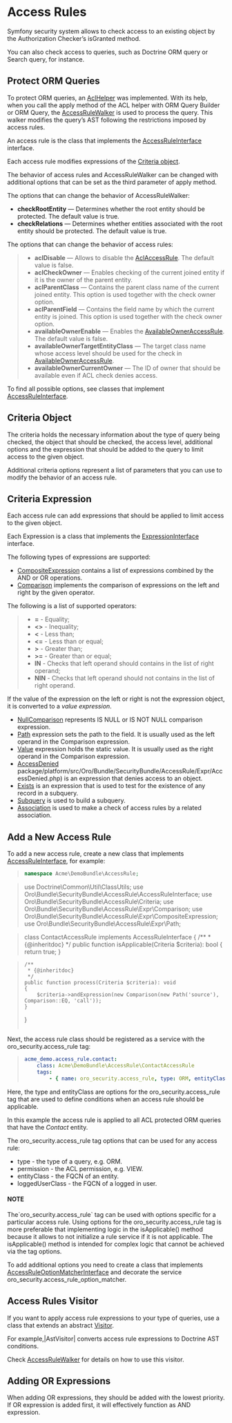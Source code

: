 <a id="backend-security-bundle-access-rules"></a>

# Access Rules

Symfony security system allows to check access to an existing object by the Authorization Checker’s isGranted method.

You can also check access to queries, such as Doctrine ORM query or Search query, for instance.

## Protect ORM Queries

To protect ORM queries, an <a href="https://github.com/oroinc/platform/tree/4.2/src/Oro/Bundle/SecurityBundle/ORM/Walker/AclHelper.php" target="_blank">AclHelper</a> was implemented. With its help, when you call the apply method of the ACL helper with ORM Query Builder or ORM Query, the <a href="https://github.com/oroinc/platform/tree/4.2/src/Oro/Bundle/SecurityBundle/ORM/Walker/AccessRuleWalker.php" target="_blank">AccessRuleWalker</a> is used
to process the query. This walker modifies the query’s AST following the restrictions imposed by access rules.

An access rule is the class that implements the <a href="https://github.com/oroinc/platform/tree/4.2/src/Oro/Bundle/SecurityBundle/AccessRule/AccessRuleInterface.php" target="_blank">AccessRuleInterface</a> interface.

Each access rule modifies expressions of the <a href="https://github.com/oroinc/platform/tree/4.2/src/Oro/Bundle/SecurityBundle/AccessRule/Criteria.php" target="_blank">Criteria object</a>.

The behavior of access rules and AccessRuleWalker can be changed with additional options that can be set as the third parameter of apply method.

The options that can change the behavior of AccessRuleWalker:

- **checkRootEntity** — Determines whether the root entity should be protected. The default value is true.
- **checkRelations** — Determines whether entities associated with the root entity should be protected. The default value is true.

The options that can change the behavior of access rules:

> - **aclDisable** — Allows to disable the <a href="https://github.com/oroinc/platform/tree/4.2/src/Oro/Bundle/SecurityBundle/AccessRule/AclAccessRule.php" target="_blank">AclAccessRule</a>. The default value is false.
> - **aclCheckOwner** — Enables checking of the current joined entity if it is the owner of the parent entity.
> - **aclParentClass** — Contains the parent class name of the current joined entity. This option is used together with the check owner option.
> - **aclParentField** — Contains the field name by which the current entity is joined. This option is used together with the check owner option.
> - **availableOwnerEnable** — Enables the <a href="https://github.com/oroinc/platform/tree/4.2/src/Oro/Bundle/SecurityBundle/AccessRule/AvailableOwnerAccessRule.php" target="_blank">AvailableOwnerAccessRule</a>. The default value is false.
> - **availableOwnerTargetEntityClass**  — The target class name whose access level should be used for the check in <a href="https://github.com/oroinc/platform/tree/4.2/src/Oro/Bundle/SecurityBundle/AccessRule/AvailableOwnerAccessRule.php" target="_blank">AvailableOwnerAccessRule</a>.
> - **availableOwnerCurrentOwner** — The ID of owner that should be available even if ACL check denies access.

To find all possible options, see classes that implement <a href="https://github.com/oroinc/platform/tree/4.2/src/Oro/Bundle/SecurityBundle/AccessRule/AccessRuleInterface.php" target="_blank">AccessRuleInterface</a>.

## Criteria Object

The criteria holds the necessary information about the type of query being checked, the object that should be checked,
the access level, additional options and the expression that should be added to the query to limit access to the given object.

Additional criteria options represent a list of parameters that you can use to modify the behavior of an access rule.

## Criteria Expression

Each access rule can add expressions that should be applied to limit access to the given object.

Each Expression is a class that implements the <a href="https://github.com/oroinc/platform/tree/4.2/src/Oro/Bundle/SecurityBundle/AccessRule/Expr/ExpressionInterface.php" target="_blank">ExpressionInterface</a> interface.

The following types of expressions are supported:

* <a href="https://github.com/oroinc/platform/tree/4.2/src/Oro/Bundle/SecurityBundle/AccessRule/Expr/CompositeExpression.php" target="_blank">CompositeExpression</a> contains a list of expressions combined by the AND or OR operations.
* <a href="https://github.com/oroinc/platform/tree/4.2/src/Oro/Bundle/SecurityBundle/AccessRule/Expr/Comparison.php" target="_blank">Comparison</a> implements the comparison of expressions on the left and right by the given operator.

The following is a list of supported operators:

> - **=** - Equality;
> - **<>** - Inequality;
> - **<** - Less than;
> - **<=** - Less than or equal;
> - **>** - Greater than;
> - **>=** - Greater than or equal;
> - **IN** - Checks that left operand should contains in the list of right operand;
> - **NIN** - Checks that left operand should not contains in the list of right operand.

If the value of the expression on the left or right is not the expression object, it is converted to a *value expression*.

* <a href="https://github.com/oroinc/platform/tree/4.2/src/Oro/Bundle/SecurityBundle/AccessRule/Expr/NullComparison.php" target="_blank">NullComparison</a> represents IS NULL or IS NOT NULL comparison expression.
* <a href="https://github.com/oroinc/platform/tree/4.2/src/Oro/Bundle/SecurityBundle/AccessRule/Expr/Path.php" target="_blank">Path</a> expression sets the path to the field. It is usually used as the left operand in the Comparison expression.
* <a href="https://github.com/oroinc/platform/tree/4.2/src/Oro/Bundle/SecurityBundle/AccessRule/Expr/Value.php" target="_blank">Value</a> expression holds the static value. It is usually used as the right operand in the Comparison expression.
* <a href="https://github.com/oroinc/platform/tree/4.2/src/Oro/Bundle/SecurityBundle/AccessRule/Expr/AccessDenied.php" target="_blank">AccessDenied</a> package/platform/src/Oro/Bundle/SecurityBundle/AccessRule/Expr/AccessDenied.php) is an expression that denies access to an object.
* <a href="https://github.com/oroinc/platform/tree/4.2/src/Oro/Bundle/SecurityBundle/AccessRule/Expr/Exists.php" target="_blank">Exists</a> is an expression that is used to test for the existence of any record in a subquery.
* <a href="https://github.com/oroinc/platform/tree/4.2/src/Oro/Bundle/SecurityBundle/AccessRule/Expr/Subquery.php" target="_blank">Subquery</a> is used to build a subquery.
* <a href="https://github.com/oroinc/platform/tree/4.2/src/Oro/Bundle/SecurityBundle/AccessRule/Expr/Association.php" target="_blank">Association</a> is used to make a check of access rules by a related association.

## Add a New Access Rule

To add a new access rule, create a new class that implements <a href="https://github.com/oroinc/platform/tree/4.2/src/Oro/Bundle/SecurityBundle/AccessRule/AccessRuleInterface.php" target="_blank">AccessRuleInterface</a>, for example:

> ```php
> namespace Acme\DemoBundle\AccessRule;

> use Doctrine\Common\Util\ClassUtils;
> use Oro\Bundle\SecurityBundle\AccessRule\AccessRuleInterface;
> use Oro\Bundle\SecurityBundle\AccessRule\Criteria;
> use Oro\Bundle\SecurityBundle\AccessRule\Expr\Comparison;
> use Oro\Bundle\SecurityBundle\AccessRule\Expr\CompositeExpression;
> use Oro\Bundle\SecurityBundle\AccessRule\Expr\Path;

> class ContactAccessRule implements AccessRuleInterface
> {
>     /**
>      * {@inheritdoc}
>      */
>     public function isApplicable(Criteria $criteria): bool
>     {
>         return true;
>     }

>     /**
>      * {@inheritdoc}
>      */
>     public function process(Criteria $criteria): void
>     {
>         $criteria->andExpression(new Comparison(new Path('source'), Comparison::EQ, 'call'));
>     }
> }
> ```

Next, the access rule class should be registered as a service with the oro_security.access_rule tag:

> ```yaml
> acme_demo.access_rule.contact:
>     class: Acme\DemoBundle\AccessRule\ContactAccessRule
>     tags:
>         - { name: oro_security.access_rule, type: ORM, entityClass: Acme\DemoBundle\Entity\Contact }
> ```

Here, the type and entityClass are options for the oro_security.access_rule tag that are used to
define conditions when an access rule should be applicable.

In this example the access rule is applied to all ACL protected ORM queries that have the *Contact* entity.

The oro_security.access_rule tag options that can be used for any access rule:

- type - the type of a query, e.g. ORM.
- permission - the ACL permission, e.g. VIEW.
- entityClass - the FQCN of an entity.
- loggedUserClass - the FQCN of a logged in user.

#### NOTE
The\`oro_security.access_rule\` tag can be used with options specific for a particular access rule. Using options for the oro_security.access_rule tag is more preferable that implementing logic in the isApplicable() method because it allows to not initialize a rule service if it is not applicable. The isApplicable() method is intended for complex logic that cannot be achieved via the tag options.

To add additional options you need to create a class that implements <a href="https://github.com/oroinc/platform/tree/4.2/src/Oro/Bundle/SecurityBundle/AccessRule/AccessRuleOptionMatcherInterface.php" target="_blank">AccessRuleOptionMatcherInterface</a> and decorate the service oro_security.access_rule_option_matcher.

## Access Rules Visitor

If you want to apply access rule expressions to your type of queries, use a class that extends an abstract <a href="https://github.com/oroinc/platform/tree/4.2/src/Oro/Bundle/SecurityBundle/AccessRule/Visitor.php" target="_blank">Visitor</a>.

For example,|AstVisitor| converts access rule expressions to Doctrine AST conditions.

Check <a href="https://github.com/oroinc/platform/tree/4.2/src/Oro/Bundle/SecurityBundle/ORM/Walker/AccessRuleWalker.php" target="_blank">AccessRuleWalker</a> for details on how to use this visitor.

## Adding OR Expressions

When adding OR expressions, they should be added with the lowest priority. If OR expression is added first, it will effectively function as AND expression.

<!-- Frontend -->
